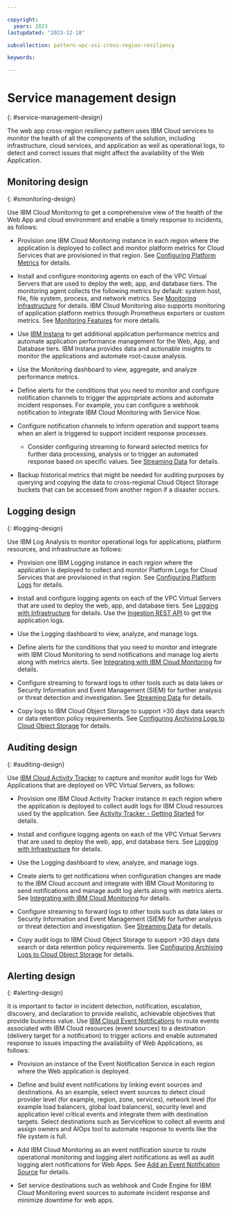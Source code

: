 ```yaml
---

copyright:
  years: 2023
lastupdated: "2023-12-18"

subcollection: pattern-vpc-vsi-cross-region-resiliency

keywords:

---
```


# Service management design
{: #service-management-design}

The web app cross-region resiliency pattern uses IBM Cloud services to monitor the health of all the components of the solution, including infrastructure, cloud services, and application as well as operational logs, to detect and correct issues that might affect the availability of the Web Application.

## Monitoring design
{: #smonitoring-design}

Use IBM Cloud Monitoring to get a comprehensive view of the health of the Web App and cloud environment and enable a timely response to incidents, as follows:
- Provision one IBM Cloud Monitoring instance in each region where the application is deployed to collect and monitor platform metrics for Cloud Services that are provisioned in that region. See [Configuring Platform Metrics](https://cloud.ibm.com/docs/monitoring?topic=monitoring-getting-started#getting-started-step3-1) for details.

- Install and configure monitoring agents on each of the VPC Virtual Servers that are used to deploy the web, app, and database tiers. The monitoring agent collects the following metrics by default: system host, file, file system, process, and network metrics. See [Monitoring Infrastructure](https://cloud.ibm.com/docs/monitoring?topic=monitoring-getting-started#getting-started-step3-2) for details. IBM Cloud Monitoring also supports monitoring of application platform metrics through Prometheus exporters or custom metrics. See [Monitoring Features](https://cloud.ibm.com/docs/monitoring?topic=monitoring-features) for more details.

- Use [IBM Instana](https://www.ibm.com/docs/en/instana-observability/current?topic=overview) to get additional application performance metrics and automate application performance management for the Web, App, and Database tiers. IBM Instana provides data and actionable insights to monitor the applications and automate root-cause analysis.

- Use the Monitoring dashboard to view, aggregate, and analyze performance metrics.

- Define alerts for the conditions that you need to monitor and configure notification channels to trigger the appropriate actions and automate incident responses. For example, you can configure a webhook notification to integrate IBM Cloud Monitoring with Service Now.

- Configure notification channels to inform operation and support teams when an alert is triggered to support incident response processes.
    - Consider configuring streaming to forward selected metrics for further data processing, analysis or to trigger an automated response based on specific values. See [Streaming Data](https://cloud.ibm.com/docs/monitoring?topic=monitoring-data_streaming#data_streaming_ui) for details.

- Backup historical metrics that might be needed for auditing purposes by querying and copying the data to cross-regional Cloud Object Storage buckets that can be accessed from another region if a disaster occurs.

## Logging design
{: #logging-design}

Use IBM Log Analysis to monitor operational logs for applications, platform resources, and infrastructure as follows:
- Provision one IBM Logging instance in each region where the application is deployed to collect and monitor Platform Logs for Cloud Services that are provisioned in that region. See [Configuring Platform Logs](https://cloud.ibm.com/docs/log-analysis?topic=log-analysis-config_svc_logs) for details.

- Install and configure logging agents on each of the VPC Virtual Servers that are used to deploy the web, app, and database tiers. See [Logging with Infrastructure](https://cloud.ibm.com/docs/log-analysis?topic=log-analysis-infra_logging) for details. Use the [Ingestion REST API](https://cloud.ibm.com/docs/log-analysis?topic=log-analysis-ingest) to get the application logs.

- Use the Logging dashboard to view, analyze, and manage logs.

- Define alerts for the conditions that you need to monitor and integrate with IBM Cloud Monitoring to send notifications and manage log alerts along with metrics alerts. See [Integrating with IBM Cloud Monitoring](https://cloud.ibm.com/docs/log-analysis?topic=log-analysis-monitoring) for details.

- Configure streaming to forward logs to other tools such as data lakes or Security Information and Event Management (SIEM) for further analysis or threat detection and investigation. See [Streaming Data](https://cloud.ibm.com/docs/log-analysis?topic=log-analysis-streaming) for details.

- Copy logs to IBM Cloud Object Storage to support \>30 days data search or data retention policy requirements. See [Configuring Archiving Logs to Cloud Object Storage](https://cloud.ibm.com/docs/log-analysis?topic=log-analysis-archiving-ov) for details.

## Auditing design
{: #auditing-design}

Use [IBM Cloud Activity Tracker](https://cloud.ibm.com/docs/activity-tracker?topic=activity-tracker-getting-started) to capture and monitor audit logs for Web Applications that are deployed on VPC Virtual Servers, as follows:
- Provision one IBM Cloud Activity Tracker instance in each region where the application is deployed to collect audit logs for IBM Cloud resources used by the application. See [Activity Tracker - Getting Started](https://cloud.ibm.com/docs/activity-tracker?topic=activity-tracker-getting-started#gs_objectives) for details.

- Install and configure logging agents on each of the VPC Virtual Servers that are used to deploy the web, app, and database tiers. See [Logging with Infrastructure](https://cloud.ibm.com/docs/log-analysis?topic=log-analysis-infra_logging) for details.

- Use the Logging dashboard to view, analyze, and manage logs.

- Create alerts to get notifications when configuration changes are made to the IBM Cloud account and integrate with IBM Cloud Monitoring to send notifications and manage audit log alerts along with metrics alerts. See [Integrating with IBM Cloud Monitoring](https://cloud.ibm.com/docs/activity-tracker?topic=activity-tracker-monitoring) for details.

- Configure streaming to forward logs to other tools such as data lakes or Security Information and Event Management (SIEM) for further analysis or threat detection and investigation. See [Streaming Data](https://cloud.ibm.com/docs/activity-tracker?topic=activity-tracker-streaming) for details.

- Copy audit logs to IBM Cloud Object Storage to support \>30 days data search or data retention policy requirements. See [Configuring Archiving Logs to Cloud Object Storage](https://cloud.ibm.com/docs/activity-tracker?topic=activity-tracker-archiving-ov) for details.

## Alerting design
{: #alerting-design}

It is important to factor in incident detection, notification, escalation, discovery, and declaration to provide realistic, achievable objectives that provide business value. Use [IBM Cloud Event Notifications](https://cloud.ibm.com/docs/event-notifications?topic=event-notifications-en-about) to route events associated with IBM Cloud resources (event sources) to a destination (delivery target for a notification) to trigger actions and enable automated response to issues impacting the availability of Web Applications, as follows:
- Provision an instance of the Event Notification Service in each region where the Web application is deployed.

- Define and build event notifications by linking event sources and destinations. As an example, select event sources to detect cloud provider level (for example, region, zone, services), network level (for example load balancers, global load balancers), security level and application level critical events and integrate them with destination targets. Select destinations such as ServiceNow to collect all events and assign owners and AIOps tool to automate response to events like the file system is full.

- Add IBM Cloud Monitoring as an event notification source to route operational monitoring and logging alert notifications as well as audit logging alert notifications for Web Apps. See [Add an Event Notification Source](https://cloud.ibm.com/docs/event-notifications?topic=event-notifications-en-add-source) for details.

- Set service destinations such as webhook and Code Engine for IBM Cloud Monitoring event sources to automate incident response and minimize downtime for web apps.
